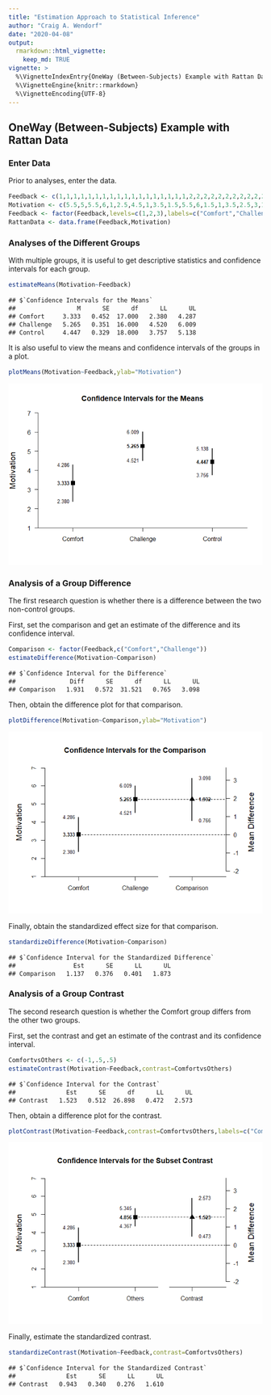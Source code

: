 ```yaml
---
title: "Estimation Approach to Statistical Inference"
author: "Craig A. Wendorf"
date: "2020-04-08"
output: 
  rmarkdown::html_vignette:
    keep_md: TRUE
vignette: >
  %\VignetteIndexEntry{OneWay (Between-Subjects) Example with Rattan Data}
  %\VignetteEngine{knitr::rmarkdown}
  %\VignetteEncoding{UTF-8}
---
```






## OneWay (Between-Subjects) Example with Rattan Data

### Enter Data

Prior to analyses, enter the data.


```r
Feedback <- c(1,1,1,1,1,1,1,1,1,1,1,1,1,1,1,1,1,1,2,2,2,2,2,2,2,2,2,2,2,2,2,2,2,2,2,3,3,3,3,3,3,3,3,3,3,3,3,3,3,3,3,3,3,3)
Motivation <- c(5.5,5,5.5,6,1,2.5,4.5,1,3.5,1.5,5.5,6,1.5,1,3.5,2.5,3,1,2,6,4.5,4.5,6,7,3,7,3.5,5,4.5,5.5,6.5,6,6,7,5.5,6,2.5,4.5,3.5,6,5,6,3.5,4,3,5.5,3,6,3,5,6,6.5,3.5,2)
Feedback <- factor(Feedback,levels=c(1,2,3),labels=c("Comfort","Challenge","Control"))
RattanData <- data.frame(Feedback,Motivation)
```

### Analyses of the Different Groups

With multiple groups, it is useful to get descriptive statistics and confidence intervals for each group.


```r
estimateMeans(Motivation~Feedback)
```

```
## $`Confidence Intervals for the Means`
##                 M      SE      df      LL      UL
## Comfort     3.333   0.452  17.000   2.380   4.287
## Challenge   5.265   0.351  16.000   4.520   6.009
## Control     4.447   0.329  18.000   3.757   5.138
```

It is also useful to view the means and confidence intervals of the groups in a plot.


```r
plotMeans(Motivation~Feedback,ylab="Motivation")
```

![](figures/Rattan-Means-1.png)<!-- -->

### Analysis of a Group Difference

The first research question is whether there is a difference between the two non-control groups.

First, set the comparison and get an estimate of the difference and its confidence interval.


```r
Comparison <- factor(Feedback,c("Comfort","Challenge"))
estimateDifference(Motivation~Comparison)
```

```
## $`Confidence Interval for the Difference`
##               Diff      SE      df      LL      UL
## Comparison   1.931   0.572  31.521   0.765   3.098
```

Then, obtain the difference plot for that comparison.


```r
plotDifference(Motivation~Comparison,ylab="Motivation")
```

![](figures/Rattan-Difference-1.png)<!-- -->

Finally, obtain the standardized effect size for that comparison.


```r
standardizeDifference(Motivation~Comparison)
```

```
## $`Confidence Interval for the Standardized Difference`
##                Est      SE      LL      UL
## Comparison   1.137   0.376   0.401   1.873
```

### Analysis of a Group Contrast

The second research question is whether the Comfort group differs from the other two groups.

First, set the contrast and get an estimate of the contrast and its confidence interval.


```r
ComfortvsOthers <- c(-1,.5,.5)
estimateContrast(Motivation~Feedback,contrast=ComfortvsOthers)
```

```
## $`Confidence Interval for the Contrast`
##              Est      SE      df      LL      UL
## Contrast   1.523   0.512  26.898   0.472   2.573
```

Then, obtain a difference plot for the contrast.


```r
plotContrast(Motivation~Feedback,contrast=ComfortvsOthers,labels=c("Comfort","Others"),ylab="Motivation")
```

![](figures/Rattan-Contrast-1.png)<!-- -->

Finally, estimate the standardized contrast.


```r
standardizeContrast(Motivation~Feedback,contrast=ComfortvsOthers)
```

```
## $`Confidence Interval for the Standardized Contrast`
##              Est      SE      LL      UL
## Contrast   0.943   0.340   0.276   1.610
```
